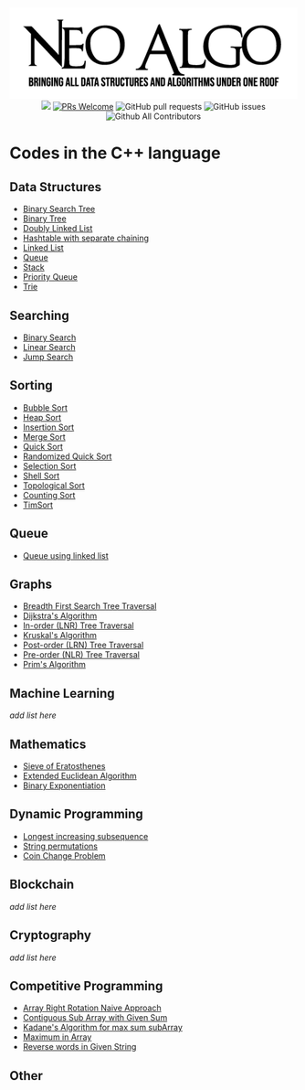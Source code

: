 <p align="center">
    <img src="../img/neo_algo.png"><br>
    <img src="https://img.shields.io/github/license/tesseractcoding/neoalgo?style=flat">
    <a href="http://makeapullrequest.com" target="_blank"><img src="https://img.shields.io/badge/PRs-welcome-brightgreen.svg?style=flat" alt="PRs Welcome"></a>
    <img alt="GitHub pull requests" src="https://img.shields.io/github/issues-pr/tesseractcoding/neoalgo">
    <img alt="GitHub issues" src="https://img.shields.io/github/issues/tesseractcoding/neoalgo">
    <img alt="Github All Contributors" src="https://img.shields.io/github/all-contributors/tesseractcoding/neoalgo">
</p>

# Codes in the C++ language

## Data Structures

- [Binary Search Tree](ds/BinarySearchTree.cpp)
- [Binary Tree](ds/BinaryTree.cpp)
- [Doubly Linked List](ds/DoublyLinkedList.cpp)
- [Hashtable with separate chaining](ds/Hashing_with_chaining.cpp)
- [Linked List](ds/LinkedList.cpp)
- [Queue](ds/Queue.cpp)
- [Stack](ds/Stack_Implementation.cpp)
- [Priority Queue](ds/Priority_Queue.cpp)
- [Trie](ds/tries.cpp)

## Searching

- [Binary Search](search/Binary_Search.cpp)
- [Linear Search](search/Linear_Search.cpp)
- [Jump Search](search/Jump_Search.cpp)

## Sorting

- [Bubble Sort](sort/Bubble_Sort.cpp)
- [Heap Sort](sort/HeapSort.cpp)
- [Insertion Sort](sort/insertion.cpp)
- [Merge Sort](sort/Merge_Sort.cpp)
- [Quick Sort](sort/Quick_Sort.cpp)
- [Randomized Quick Sort](sort/Randomized_Quick_Sort.cpp)
- [Selection Sort](sort/selection_sort.cpp)
- [Shell Sort](sort/ShellSort.cpp)
- [Topological Sort](sort/Topological_Sorting_DFS.cpp)
- [Counting Sort](sort/countsort.cpp)
- [TimSort](sort/Tim_Sort.cpp)

## Queue

- [Queue using linked list](ds/QueueLinkedList.cpp)

## Graphs

- [Breadth First Search Tree Traversal](graphs/bfs.cpp)
- [Dijkstra's Algorithm](graphs/Dijkstra_algorithm.cpp)
- [In-order (LNR) Tree Traversal](graphs/inorder-traversal.cpp)
- [Kruskal's Algorithm](graphs/kruskal_Algorithm.cpp)
- [Post-order (LRN) Tree Traversal](graphs/Postorder_Traversal.cpp)
- [Pre-order (NLR) Tree Traversal](/graphs/Preorder_Traversal.cpp)
- [Prim's Algorithm](graphs/Prim_Algorithm.cpp)

## Machine Learning

_add list here_

## Mathematics

- [Sieve of Eratosthenes](math/Sieve_of_Eratosthenes.cpp)
- [Extended Euclidean Algorithm](Extended_Euclidean_Algorithm.cpp)
- [Binary Exponentiation](/math/Binary_Exponentiation.cpp)

## Dynamic Programming

- [Longest increasing subsequence](dp/longest_increasing_subsequence.cpp)
- [String permutations](dp/string_permutations.cpp)
- [Coin Change Problem](dp/Coin_Change_Problem.cpp)

## Blockchain

_add list here_

## Cryptography

_add list here_

## Competitive Programming

- [Array Right Rotation Naive Approach](cp/Array_Right_Rotate.cpp)
- [Contiguous Sub Array with Given Sum](cp/SubArrayWithGivenSum.cpp)
- [Kadane's Algorithm for max sum subArray](cp/Kadane_Alogorithm.cpp)
- [Maximum in Array](cp/Maximum_In_Array.cpp)
- [Reverse words in Given String](cp/Reverse_Words_in_String.cpp)

## Other
